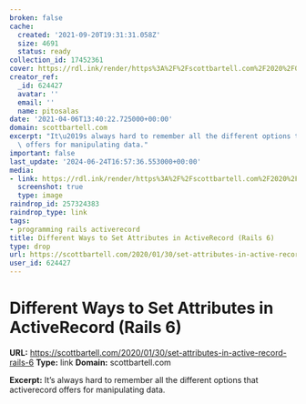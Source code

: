 ```yaml
---
broken: false
cache:
  created: '2021-09-20T19:31:31.058Z'
  size: 4691
  status: ready
collection_id: 17452361
cover: https://rdl.ink/render/https%3A%2F%2Fscottbartell.com%2F2020%2F01%2F30%2Fset-attributes-in-active-record-rails-6
creator_ref:
  _id: 624427
  avatar: ''
  email: ''
  name: pitosalas
date: '2021-04-06T13:40:22.725000+00:00'
domain: scottbartell.com
excerpt: "It\u2019s always hard to remember all the different options that activerecord\
  \ offers for manipulating data."
important: false
last_update: '2024-06-24T16:57:36.553000+00:00'
media:
- link: https://rdl.ink/render/https%3A%2F%2Fscottbartell.com%2F2020%2F01%2F30%2Fset-attributes-in-active-record-rails-6
  screenshot: true
  type: image
raindrop_id: 257324383
raindrop_type: link
tags:
- programming rails activerecord
title: Different Ways to Set Attributes in ActiveRecord (Rails 6)
type: drop
url: https://scottbartell.com/2020/01/30/set-attributes-in-active-record-rails-6
user_id: 624427
---
```


# Different Ways to Set Attributes in ActiveRecord (Rails 6)

**URL:** https://scottbartell.com/2020/01/30/set-attributes-in-active-record-rails-6
**Type:** link
**Domain:** scottbartell.com

**Excerpt:** It’s always hard to remember all the different options that activerecord offers for manipulating data.
